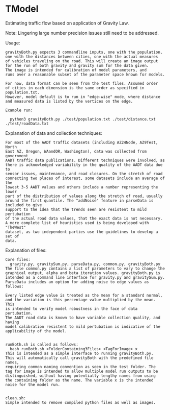 # TModel
Estimating traffic flow based on application of Gravity Law.

Note: Lingering large number precision issues still need to be addressed. 


Usage:

	gravityBoth.py expects 3 commandline inputs, one with the population, 
	one with the distances between cities, one with the actual measures
	of vehicles traveling on the road. This will create an image output
	for the run of both gravity and gravity sum for the data given.
	The image is intended for calibration of model parameters, and 
	runs over a reasonable subset of the parameter space known for models.	

	For now, data format can be seen from the test files. Assumed order 
	of cities in each dimension is the same order as specified in population.txt. 
	However, model default is to run in "edge-wise" mode, where distance 
	and measured data is listed by the vertices on the edge. 

	Example run: 

	  python3 gravityBoth.py ./test/population.txt ./test/distance.txt ./test/roadData.txt

	
Explanation of data and collection techniques:

    For most of the AADT traffic datasets (including AZ24Node, AZ9Test, North
    East AZ, Oregon, WAandOR, Washington), data was collected from government 
    AADT traffic data publications. Different techniques were involved, as 
    there is acknowledged variability in the quality of the AADT data due to 
    sensor issues, maintenance, and road closures. On the stretch of road 
    connecting two places of interest, some datasets include an average of the 
    lowest 3-5 AADT values and others include a number representing the lower
    part of the distribution of values along the stretch of road, usually 
    around the first quantile. The "addNoise" feature in parseData is included to give 
    support to the idea that the trends seen are resistent to mild pertubation
    of the actual road data values, that the exact data is not necessary.
    A more complete list of heuristics used is being developed with "TheWest"
    dataset, as two independent parties use the guidelines to develop a set of
    data. 

Explanation of files:

	Core files:
	  gravity.py, gravitySum.py, parseData.py, common.py, gravityBoth.py
	The file common.py contains a list of parameters to vary to change the
	graphical output, alpha and beta iteration values. gravityBoth.py is 
	intended as a command line interface for gravity.py and gravitySum.py.
    ParseData includes an option for adding noise to edge values as follows:

	Every listed edge value is treated as the mean for a standard normal, 
    and the variation is this percentage value multiplied by the mean. This 
    is intended to verify model robustness in the face of data pertubation. 
    The AADT road data is known to have variable collection quality, and having
	model calibration resistent to mild pertubation is indicative of the
	applicability of the model. 

	
	runBoth.sh is called as follows:
	  bash runBoth.sh <FolderContaining3Files> <TagForImage> x
	This is intended as a simple interface to running gravityBoth.py.
	This will automatically call gravityBoth with the predefined file names,
	requiring common naming convention as seen in the test folder. The 
	tag for image is intended to allow multiple model run outputs to be 
	distinguished, without having potentially lengthy names from using
	the containing folder as the name. The variable x is the intended 
	noise for the model run. 


	clean.sh:
	Simple intended to remove compiled python files as well as images.
